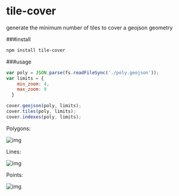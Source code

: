 tile-cover
==========

generate the minimum number of tiles to cover a geojson geometry

###install

```bash
npm install tile-cover
```

###usage

```js
var poly = JSON.parse(fs.readFileSync('./poly.geojson'));
var limits = {
  	min_zoom: 4,
  	max_zoom: 9
  }

cover.geojson(poly, limits);
cover.tiles(poly, limits);
cover.indexes(poly, limits);
```

Polygons:

![img](https://dl.dropbox.com/s/48cj16fvt8nyh3o/Screenshot%202014-08-06%2013.34.12.png)

Lines:

![img](https://dl.dropbox.com/s/u32bq56adqwhpyy/Screenshot%202014-08-06%2013.30.31.png)

Points:

![img](https://dl.dropbox.com/s/7kkmmm8owg1ezb0/Screenshot%202014-08-06%2014.02.01.png)
